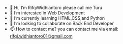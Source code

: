 - 👋 Hi, I’m RifqiWidhiantoro  please call me Turu
- 👀 I’m interested in Web Development 
- 🌱 I’m currently learning HTML,CSS,and Python
- 💞️ I’m looking to collaborate on Back End Developer
- 📫 How to contact me? you can contact me via email: rifqi.widhiantoro01@gmail.com
<!---
RifqiWidhiantoro/RifqiWidhiantoro is a ✨ special ✨ repository because its `README.md` (this file) appears on your GitHub profile.
You can click the Preview link to take a look at your changes.
--->
